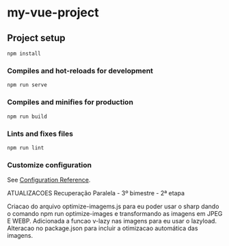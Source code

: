 # my-vue-project

## Project setup
```
npm install
```

### Compiles and hot-reloads for development
```
npm run serve
```

### Compiles and minifies for production
```
npm run build
```

### Lints and fixes files
```
npm run lint
```

### Customize configuration
See [Configuration Reference](https://cli.vuejs.org/config/).

ATUALIZACOES Recuperação Paralela - 3º bimestre - 2ª etapa

Criacao do arquivo optimize-imagems.js para eu poder usar o sharp dando o comando npm run optimize-images e transformando as imagens em JPEG E WEBP.
Adicionada a funcao v-lazy nas imagens para eu usar o lazyload.
Alteracao no package.json para incluir a otimizacao automática das imagens.
